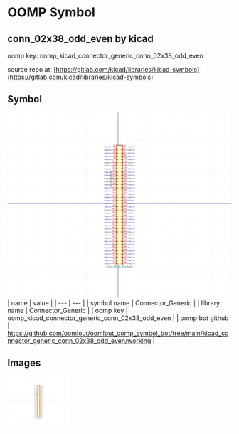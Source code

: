 # OOMP Symbol  
## conn_02x38_odd_even  by kicad  
  
oomp key: oomp_kicad_connector_generic_conn_02x38_odd_even  
  
source repo at: [https://gitlab.com/kicad/libraries/kicad-symbols](https://gitlab.com/kicad/libraries/kicad-symbols)  
## Symbol  
  
[![working.png](working_600.png)](working.png)  
| name | value | 
| --- | --- | 
| symbol name | Connector_Generic | 
| library name | Connector_Generic | 
| oomp key | oomp_kicad_connector_generic_conn_02x38_odd_even | 
| oomp bot github | https://github.com/oomlout/oomlout_oomp_symbol_bot/tree/main/kicad_connector_generic_conn_02x38_odd_even/working | 
## Images  
  
[![working.png](working_140.png)](working.png)  
